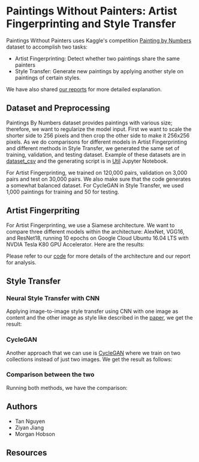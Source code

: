 # Paintings Without Painters: Artist Fingerprinting and Style Transfer
Paintings Without Painters uses Kaggle's competition [Painting by Numbers](https://www.kaggle.com/c/painter-by-numbers) dataset to accomplish two tasks:
* Artist Fingerprinting: Detect whether two paintings share the same painters
* Style Transfer: Generate new paintings by applying another style on paintings of certain styles.

We have also shared [our reports]() for more detailed explanation.

## Dataset and Preprocessing
Paintings By Numbers dataset provides paintings with various size; therefore, we want to regularize the model input. First we want to scale the shorter side to 256 pixels and then crop the other side to make it 256x256 pixels. As we do comparisons for different models in Artist Fingerprinting and different methods in Style Transfer, we generated the same set of training, validation, and testing dataset. Example of these datasets are in [dataset_csv]() and the generating script is in [Util]() Jupyter Notebook. 

For Artist Fingerprinting, we trained on 120,000 pairs, validation on 3,000 pairs and test on 30,000 pairs. We also make sure that the code generates a somewhat balanced dataset. For CycleGAN in Style Transfer, we used 1,000 paintings for training and 50 for testing. 

## Artist Fingerpriting
For Artist Fingerprinting, we use a Siamese architecture. We want to compare three different models within the architecture: AlexNet, VGG16, and ResNet18, running 10 epochs on Google Cloud Ubuntu 16.04 LTS with NVDIA Tesla K80 GPU Accelerator. Here are the results:

Please refer to our [code]() for more details of the architecture and our report for analysis.  

## Style Transfer
### Neural Style Transfer with CNN
Applying image-to-image style transfer using CNN with one image as content and the other image as style like described in the [paper](), we get the result:


### CycleGAN
Another approach that we can use is [CycleGAN]() where we train on two collections instead of just two images. We get the result as follows:


### Comparison between the two
Running both methods, we have the comparison:

## Authors
* Tan Nguyen
* Ziyan Jiang
* Morgan Hobson

## Resources
